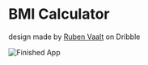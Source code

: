 # BMI Calculator

 design made by [Ruben Vaalt](https://dribbble.com/shots/4585382-Simple-BMI-Calculator) on Dribble

![Finished App](https://github.com/Ram2905/BMI-Calculator-Flutter/blob/master/android/BMI%20calc.gif)

